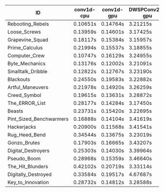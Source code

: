 |ID|conv1d-cpu|conv1d-gpu|DWSPConv2D-gpu|gemm-gpu|avg|
|-|-|-|-|-|-|
|Rebooting_Rebels|0.10651s|0.14764s|3.21215s|1.83725s|1.32589s|
|Loose_Screws|0.13959s|0.14601s|3.17425s|1.92764s|1.34687s|
|Grapevine_Squad|0.18117s|0.15384s|3.15957s|1.89716s|1.34793s|
|Prime_Calculus|0.21994s|0.15537s|3.18855s|1.84563s|1.35237s|
|Computer_Crew|0.10747s|0.16129s|3.24955s|1.89526s|1.35339s|
|Byte_Mechanics|0.13176s|0.12002s|3.21091s|1.99068s|1.36334s|
|Smalltalk_Dribble|0.12822s|0.12767s|3.23190s|1.96854s|1.36408s|
|Blackouts|0.24550s|0.19583s|3.22882s|1.83573s|1.37647s|
|Artful_Maneuvers|0.21978s|0.14920s|3.26259s|1.89918s|1.38269s|
|Creed_Symbol|0.19615s|0.13631s|3.28872s|2.00971s|1.40772s|
|The_ERROR_List|0.28177s|0.14284s|3.17450s|2.13500s|1.43353s|
|Beasts|0.23731s|0.15420s|3.22695s|2.11785s|1.43408s|
|Pint_Sized_Benchwarmers|0.16888s|0.14104s|3.41619s|2.06500s|1.44778s|
|Hackerjacks|0.20900s|0.11568s|3.41541s|2.11922s|1.46483s|
|Rug_Heed_Bend|0.34544s|0.13675s|3.23019s|2.15051s|1.46572s|
|Gonzo_Brutes|0.17903s|0.16665s|3.43207s|2.08640s|1.46604s|
|Digital_Destroyers|0.25303s|0.14030s|3.39964s|2.11224s|1.47630s|
|Pseudo_Boom|0.28968s|0.15359s|3.46640s|2.13311s|1.51070s|
|The_Hit_Blunders|0.42102s|0.20719s|3.33114s|2.10488s|1.51606s|
|Digitally_Destroyed|0.33584s|0.19517s|4.67687s|2.70976s|1.97941s|
|Key_to_Innovation|0.28732s|0.14812s|3.28588s|infs|infs|
